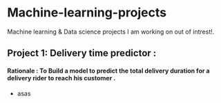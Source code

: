 # Machine-learning-projects
Machine learning & Data science projects I am working on out of intrest!.

## Project 1: Delivery time predictor : 
#### Rationale : To Build a model to predict the total delivery duration for a delivery rider to reach his customer . 
- asas
